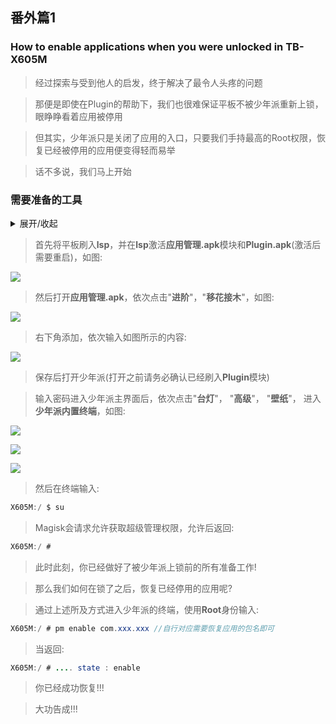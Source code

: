 ## 番外篇1

### How to **enable** applications when you were unlocked in **TB-X605M** 

> 经过探索与受到他人的启发，终于解决了最令人头疼的问题

> 那便是即使在Plugin的帮助下，我们也很难保证平板不被少年派重新上锁，眼睁睁看着应用被停用

>但其实，少年派只是关闭了应用的入口，只要我们手持最高的Root权限，恢复已经被停用的应用便变得轻而易举

> 话不多说，我们马上开始

### **需要准备的工具**

<details markdown='1'><summary>展开/收起</summary>


- [ ] 已经获取**Root**权限的手机

- [x] [**Myipad_Plugin.apk**](https://github.com/Shelterforyou/ILoveRy/raw/main/Applications/MyiPad%20Plugin_0.2.apk)

- [x] [**Lsposed.apk**](https://github.com/Shelterforyou/ILoveRy/raw/main/Applications/LSPosed_v1.5.2.apk)

- [x] [**Magisk_23.0.apk**](https://github.com/Shelterforyou/ILoveRy/raw/main/Applications/Magisk_23.0.apk)

- [x] [**Riru-v26.1.3.r513.8e95115fd4(513).zip**](https://github.com/Shelterforyou/ILoveRy/raw/main/Zips/%20riru-v26.1.3.r513.8e95115fd4(513).zip)

- [x] [**Riru_-_LSPosed-v1.6.2_(6152)(6152).zip**](https://github.com/Shelterforyou/ILoveRy/raw/main/Zips/%20riru_-_lsposed-v1.6.2_(6152)(6152).zip)

- [ ] **应用管理Xposed.apk(酷安)**

</details>

> 首先将平板刷入**lsp**，并在**lsp**激活**应用管理.apk**模块和**Plugin.apk**(激活后需要重启)，如图:

![](https://github.com/Shelterforyou/ILoveRy_Pics/blob/main/11111.png)

> 然后打开**应用管理.apk**，依次点击"**进阶**"，"**移花接木**"，如图:

![](https://github.com/Shelterforyou/ILoveRy_Pics/blob/main/22222.png)

> 右下角添加，依次输入如图所示的内容:

![](https://github.com/Shelterforyou/ILoveRy_Pics/blob/main/33333.png)

> 保存后打开少年派(打开之前请务必确认已经刷入**Plugin**模块)

> 输入密码进入少年派主界面后，依次点击"**台灯**"， "**高级**"， "**壁纸**"， 进入**少年派内置终端**，如图:

![](https://github.com/Shelterforyou/ILoveRy_Pics/blob/main/44444.png)

![](https://github.com/Shelterforyou/ILoveRy_Pics/blob/main/55555.png)

![](https://github.com/Shelterforyou/ILoveRy_Pics/blob/main/66666.png)

> 然后在终端输入:

```java
X605M:/ $ su
```

> Magisk会请求允许获取超级管理权限，允许后返回:

```JAVA
X605M:/ # 
```

> 此时此刻，你已经做好了被少年派上锁前的所有准备工作!

> 那么我们如何在锁了之后，恢复已经停用的应用呢?

> 通过上述所及方式进入少年派的终端，使用**Root**身份输入:

```java
X605M:/ # pm enable com.xxx.xxx //自行对应需要恢复应用的包名即可
```

> 当返回:

```java
X605M:/ # .... state : enable 
```

> 你已经成功恢复!!!

> 大功告成!!!
